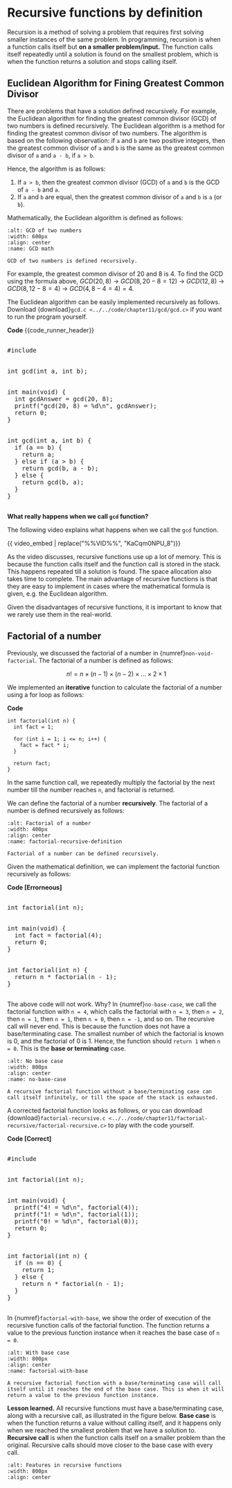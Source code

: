 # Recursive functions by definition

Recursion is a method of solving a problem that requires first solving smaller instances of the same problem. In programming, recursion is when a function calls itself but **on a smaller problem/input.**  The function calls itself repeatedly until a solution is found on the smallest problem, which is when the function returns a solution and stops calling itself.


## Euclidean Algorithm for Fining Greatest Common Divisor

There are problems that have a solution defined recursively. For example, the Euclidean algorithm for finding the greatest common divisor (GCD) of two numbers is defined recursively. The Euclidean algorithm is a method for finding the greatest common divisor of two numbers. The algorithm is based on the following observation: if `a` and `b` are two positive integers, then the greatest common divisor of `a` and `b` is the same as the greatest common divisor of `a` and `a - b`, if `a > b`. 

Hence, the algorithm is as follows:

1. If `a > b`, then the greatest common divisor (GCD) of `a` and `b` is the GCD of `a - b` and `a`.
2. If `a` and `b` are equal, then the greatest common divisor of `a` and `b` is `a` (or `b`).

Mathematically, the Euclidean algorithm is defined as follows:

```{figure} ./images/gcd-math.png
:alt: GCD of two numbers
:width: 600px
:align: center
:name: GCD math

GCD of two numbers is defined recursively.
```

For example, the greatest common divisor of 20 and 8 is 4. To find the GCD using the formula above, $GCD(20, 8)$ $\rightarrow$ $GCD(8, 20 - 8 = 12)$ $\rightarrow$ $GCD(12, 8)$ $\rightarrow$ $GCD(8, 12 - 8 = 4)$ $\rightarrow$ $GCD(4, 8 - 4 = 4) = 4$. 

The Euclidean algorithm can be easily implemented recursively as follows. Download {download}`gcd.c <../../code/chapter11/gcd/gcd.c>` if you want to run the program yourself. 

**Code**
{{code_runner_header}}
<pre class="code-runner-wrapper">
<code-runner language="c" output='gcd(20, 8) = 4'>
#include <stdio.h>
<br>
int gcd(int a, int b);
<br>
int main(void) {
  int gcdAnswer = gcd(20, 8);
  printf("gcd(20, 8) = %d\n", gcdAnswer);
  return 0;
}
<br>
int gcd(int a, int b) {
  if (a == b) {
    return a;
  } else if (a > b) {
    return gcd(b, a - b);
  } else {
    return gcd(b, a);
  }
}
</code-runner>
</pre>

**What really happens when we call `gcd` function?** 

The following video explains what happens when we call the `gcd` function.

{{ video_embed | replace("%%VID%%", "KaCqm0NPU_8")}}

As the video discusses, recursive functions use up a lot of memory. This is because the function calls itself and the function call is stored in the stack. This happens repeated till a solution is found. The space allocation also takes time to complete. The main advantage of recursive functions is that they are easy to implement in cases where the mathematical formula is given, e.g. the Euclidean algorithm.

Given the disadvantages of recursive functions, it is important to know that we rarely use them in the real-world. 

## Factorial of a number

Previously, we discussed the factorial of a number in {numref}`non-void-factorial`. The factorial of a number is defined as follows:

$$n! = n \times (n - 1) \times (n - 2) \times \dots \times 2 \times 1$$

We implemented an **iterative** function to calculate the factorial of a number using a for loop as follows:

**Code**
```{code-block} c
int factorial(int n) {
  int fact = 1;

  for (int i = 1; i <= n; i++) {
    fact = fact * i;
  }

  return fact;
}
```

In the same function call, we repeatedly multiply the factorial by the next number till the number reaches `n`, and factorial is returned. 

We can define the factorial of a number **recursively**. The factorial of a number is defined recursively as follows:

```{figure} ./images/factorial-recursive-definition.png
:alt: Factorial of a number
:width: 400px
:align: center
:name: factorial-recursive-definition

Factorial of a number can be defined recursively.
```

Given the mathematical definition, we can implement the factorial function recursively as follows:

**Code [Errorneous]**
<pre class="code-runner-wrapper">
<code-runner language="c" output=''>
int factorial(int n);
<br>
int main(void) {
  int fact = factorial(4);
  return 0;
}
<br>
int factorial(int n) {
  return n * factorial(n - 1);
}
</code-runner>
</pre>

The above code will not work. Why? In {numref}`no-base-case`, we call the factorial function with `n = 4`, which calls the factorial with `n = 3`, then `n = 2`, then `n = 1`, then `n = 1`, then `n = 0`, then `n = -1`, and so on. The recursive call will never end. This is because the function does not have a base/terminating case. The smallest number of which the factorial is known is 0, and the factorial of 0 is 1. Hence, the function should `return 1` when `n = 0`. This is the **base or terminating** case. 


```{figure} ./images/no-base-case.png
:alt: No base case
:width: 800px
:align: center
:name: no-base-case

A recursive factorial function without a base/terminating case can call itself infinitely, or till the space of the stack is exhausted.
```

A corrected factorial function looks as follows, or you can download {download}`factorial-recursive.c <../../code/chapter11/factorial-recursive/factorial-recursive.c>` to play with the code yourself.

**Code [Correct]**
<pre class="code-runner-wrapper">
<code-runner language="c" output='4! = 24<br>1! = 1<br>0! = 1'>
#include <stdio.h>
<br>
int factorial(int n);
<br>
int main(void) {
  printf("4! = %d\n", factorial(4));
  printf("1! = %d\n", factorial(1));
  printf("0! = %d\n", factorial(0));
  return 0;
}
<br>
int factorial(int n) {
  if (n == 0) {
    return 1;
  } else {
    return n * factorial(n - 1);
  }
}
</code-runner>
</pre>

In {numref}`factorial-with-base`, we show the order of execution of the recursive function calls of the factorial function. The function returns a value to the previous function instance when it reaches the base case of `n = 0`.

```{figure} ./images/factorial-with-base.png
:alt: With base case
:width: 800px
:align: center
:name: factorial-with-base

A recursive factorial function with a base/terminating case will call itself until it reaches the end of the base case. This is when it will return a value to the previous function instance.
```

**Lesson learned.** All recursive functions must have a base/terminating case, along with a recursive call, as illustrated in the figure below. **Base case** is when the function returns a value without calling itself, and it happens only when we reached the smallest problem that we have a solution to. **Recursive call** is when the function calls itself on a smaller problem than the original. Recursive calls should move closer to the base case with every call. 


```{figure} ./images/features-in-recursive-func.png
:alt: Features in recursive functions
:width: 800px
:align: center
```



